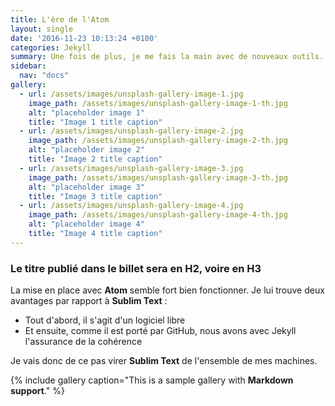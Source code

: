 ```yaml
---
title: L'ère de l'Atom
layout: single
date: '2016-11-23 10:13:24 +0100'
categories: Jekyll
summary: Une fois de plus, je me fais la main avec de nouveaux outils... Cet fois, Atom, l'éditeur de code de Github.
sidebar:
  nav: "docs"
gallery:
  - url: /assets/images/unsplash-gallery-image-1.jpg
    image_path: /assets/images/unsplash-gallery-image-1-th.jpg
    alt: "placeholder image 1"
    title: "Image 1 title caption"
  - url: /assets/images/unsplash-gallery-image-2.jpg
    image_path: /assets/images/unsplash-gallery-image-2-th.jpg
    alt: "placeholder image 2"
    title: "Image 2 title caption"
  - url: /assets/images/unsplash-gallery-image-3.jpg
    image_path: /assets/images/unsplash-gallery-image-3-th.jpg
    alt: "placeholder image 3"
    title: "Image 3 title caption"
  - url: /assets/images/unsplash-gallery-image-4.jpg
    image_path: /assets/images/unsplash-gallery-image-4-th.jpg
    alt: "placeholder image 4"
    title: "Image 4 title caption"
---
```


### Le titre publié dans le billet sera en H2, voire en H3

La mise en place avec **Atom** semble fort bien fonctionner. Je lui trouve deux avantages par rapport à **Sublim Text** :

* Tout d'abord, il s'agit d'un logiciel libre
* Et ensuite, comme il est porté par GitHub, nous avons avec Jekyll l'assurance de la cohérence

Je vais donc de ce pas virer **Sublim Text** de l'ensemble de mes machines.

{% include gallery caption="This is a sample gallery with **Markdown support**." %}
